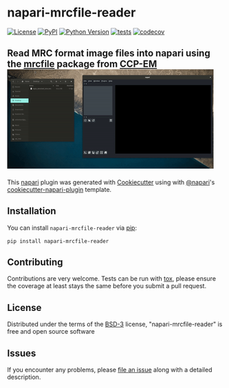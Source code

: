 # napari-mrcfile-reader

[![License](https://img.shields.io/pypi/l/napari-mrcfile-reader.svg?color=green)](https://github.com/alisterburt/napari-mrcfile-reader/raw/master/LICENSE)
[![PyPI](https://img.shields.io/pypi/v/napari-mrcfile-reader.svg?color=green)](https://pypi.org/project/napari-mrcfile-reader)
[![Python Version](https://img.shields.io/pypi/pyversions/napari-mrcfile-reader.svg?color=green)](https://python.org)
[![tests](https://github.com/alisterburt/napari-mrcfile-reader/workflows/tests/badge.svg)](https://github.com/alisterburt/napari-mrcfile-reader/actions)
[![codecov](https://codecov.io/gh/alisterburt/napari-mrcfile-reader/branch/master/graph/badge.svg)](https://codecov.io/gh/alisterburt/napari-mrcfile-reader)

Read MRC format image files into napari using the [mrcfile] package from [CCP-EM]
![](example.gif)
----------------------------------

This [napari] plugin was generated with [Cookiecutter] using with [@napari]'s [cookiecutter-napari-plugin] template.


## Installation

You can install `napari-mrcfile-reader` via [pip]:

    pip install napari-mrcfile-reader

## Contributing

Contributions are very welcome. Tests can be run with [tox], please ensure
the coverage at least stays the same before you submit a pull request.

## License

Distributed under the terms of the [BSD-3] license,
"napari-mrcfile-reader" is free and open source software

## Issues

If you encounter any problems, please [file an issue] along with a detailed description.


[CCP-EM]: https://www.ccpem.ac.uk/
[mrcfile]: https://github.com/ccpem/mrcfile
[napari]: https://github.com/napari/napari
[Cookiecutter]: https://github.com/audreyr/cookiecutter
[@napari]: https://github.com/napari
[MIT]: http://opensource.org/licenses/MIT
[BSD-3]: http://opensource.org/licenses/BSD-3-Clause
[GNU GPL v3.0]: http://www.gnu.org/licenses/gpl-3.0.txt
[GNU LGPL v3.0]: http://www.gnu.org/licenses/lgpl-3.0.txt
[Apache Software License 2.0]: http://www.apache.org/licenses/LICENSE-2.0
[Mozilla Public License 2.0]: https://www.mozilla.org/media/MPL/2.0/index.txt
[cookiecutter-napari-plugin]: https://github.com/napari/cookiecutter-napari-plugin
[file an issue]: https://github.com/alisterburt/napari-mrcfile-reader/issues
[napari]: https://github.com/napari/napari
[tox]: https://tox.readthedocs.io/en/latest/
[pip]: https://pypi.org/project/pip/
[PyPI]: https://pypi.org/